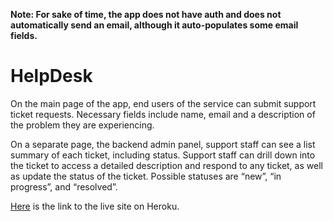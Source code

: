 **Note: For sake of time, the app does not have auth and does not automatically send an email, although it auto-populates some email fields.**

# HelpDesk
On the main page of the app, end users of the service can submit support ticket requests. Necessary fields include name, email and a description of the problem they are experiencing.

On a separate page, the backend admin panel, support staff can see a list summary of each ticket, including status. Support staff can drill down into the ticket to access a detailed description and respond to any ticket, as well as update the status of the ticket. Possible statuses are “new”, “in progress”, and “resolved”.

[Here](https://dashboard.heroku.com/apps/zealthy-help-desk) is the link to the live site on Heroku.

